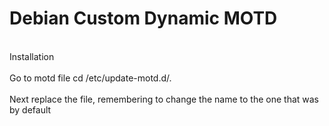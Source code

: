 <h1>Debian Custom Dynamic MOTD</h1>
<br>Installation</br>
<br>Go to motd file cd /etc/update-motd.d/. </br>
<br>Next replace the file, remembering to change the name to the one that was by default</br>
